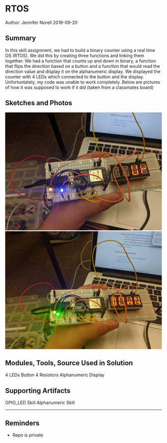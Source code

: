 #  RTOS

Author: Jennifer Norell 2019-09-20

## Summary
In this skill assignment, we had to build a binary counter using a real time OS (RTOS). We did this by creating three functions and linking them together. We had a function that counts up and down in binary, a function that flips the direction based on a button and a function that would read the direction value and display it on the alphanumeric display. We displayed the counter with 4 LEDs which connected to the button and the display. Unfortuntately, my code was unable to work completely. Below are pictures of how it was supposed to work if it did (taken from a classmates board)

## Sketches and Photos
![up](./images/up.jpg "up") 
![down](./images/down.jpg "down") 

## Modules, Tools, Source Used in Solution
4 LEDs
Button
4 Resistors
Alphanumeric Display



## Supporting Artifacts
GPIO_LED Skill
Alphanumeric Skill



-----

## Reminders
- Repo is private
